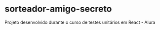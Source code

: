 # sorteador-amigo-secreto
Projeto desenvolvido durante o curso de testes unitários em React - Alura
